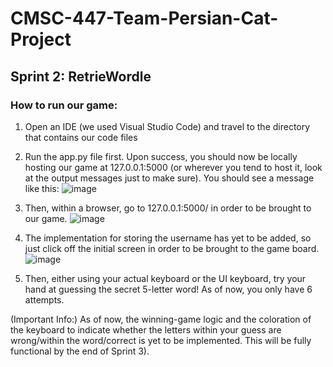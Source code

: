 # CMSC-447-Team-Persian-Cat-Project
## Sprint 2: RetrieWordle

### How to run our game:
1. Open an IDE (we used Visual Studio Code) and travel to the directory that contains our code files

2. Run the app.py file first. Upon success, you should now be locally hosting our game at 127.0.0.1:5000 (or wherever you tend to host it, look at the output messages just to make sure). You should see a message like this:
![image](https://github.com/nishithsoni/cmsc447-sp2024-TeamPersianCat/assets/145214848/311b88f5-844d-477e-8f76-affcf263defa)

3. Then, within a browser, go to 127.0.0.1:5000/ in order to be brought to our game.
![image](https://github.com/nishithsoni/cmsc447-sp2024-TeamPersianCat/assets/145214848/aa6a81ac-1e91-4a40-960c-7cb59a886713)

4. The implementation for storing the username has yet to be added, so just click off the initial screen in order to be brought to the game board.
![image](https://github.com/nishithsoni/cmsc447-sp2024-TeamPersianCat/assets/145214848/64f89b18-9fa8-4824-bd4e-51a39350e54d)


6. Then, either using your actual keyboard or the UI keyboard, try your hand at guessing the secret 5-letter word! As of now, you only have 6 attempts.

(Important Info:) As of now, the winning-game logic and the coloration of the keyboard to indicate whether the letters within your guess are wrong/within the word/correct is yet to be implemented. This will be fully functional by the end of Sprint 3).
